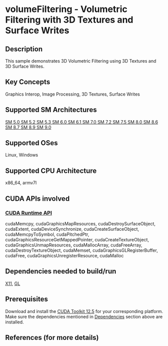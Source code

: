 # volumeFiltering - Volumetric Filtering with 3D Textures and Surface Writes

## Description

This sample demonstrates 3D Volumetric Filtering using 3D Textures and 3D Surface Writes.

## Key Concepts

Graphics Interop, Image Processing, 3D Textures, Surface Writes

## Supported SM Architectures

[SM 5.0 ](https://developer.nvidia.com/cuda-gpus)  [SM 5.2 ](https://developer.nvidia.com/cuda-gpus)  [SM 5.3 ](https://developer.nvidia.com/cuda-gpus)  [SM 6.0 ](https://developer.nvidia.com/cuda-gpus)  [SM 6.1 ](https://developer.nvidia.com/cuda-gpus)  [SM 7.0 ](https://developer.nvidia.com/cuda-gpus)  [SM 7.2 ](https://developer.nvidia.com/cuda-gpus)  [SM 7.5 ](https://developer.nvidia.com/cuda-gpus)  [SM 8.0 ](https://developer.nvidia.com/cuda-gpus)  [SM 8.6 ](https://developer.nvidia.com/cuda-gpus)  [SM 8.7 ](https://developer.nvidia.com/cuda-gpus)  [SM 8.9 ](https://developer.nvidia.com/cuda-gpus)  [SM 9.0 ](https://developer.nvidia.com/cuda-gpus)

## Supported OSes

Linux, Windows

## Supported CPU Architecture

x86_64, armv7l

## CUDA APIs involved

### [CUDA Runtime API](http://docs.nvidia.com/cuda/cuda-runtime-api/index.html)
cudaMemcpy, cudaGraphicsMapResources, cudaDestroySurfaceObject, cudaExtent, cudaDeviceSynchronize, cudaCreateSurfaceObject, cudaMemcpyToSymbol, cudaPitchedPtr, cudaGraphicsResourceGetMappedPointer, cudaCreateTextureObject, cudaGraphicsUnmapResources, cudaMallocArray, cudaFreeArray, cudaDestroyTextureObject, cudaMemset, cudaGraphicsGLRegisterBuffer, cudaFree, cudaGraphicsUnregisterResource, cudaMalloc

## Dependencies needed to build/run
[X11](../../../README.md#x11), [GL](../../../README.md#gl)

## Prerequisites

Download and install the [CUDA Toolkit 12.5](https://developer.nvidia.com/cuda-downloads) for your corresponding platform.
Make sure the dependencies mentioned in [Dependencies]() section above are installed.

## References (for more details)

